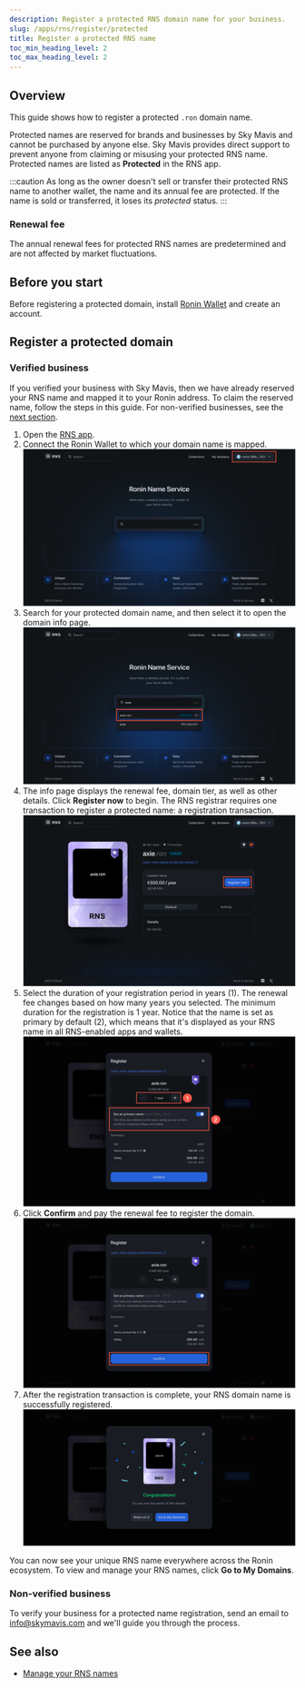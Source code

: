 ```yaml
---
description: Register a protected RNS domain name for your business.
slug: /apps/rns/register/protected
title: Register a protected RNS name
toc_min_heading_level: 2
toc_max_heading_level: 2
---
```


## Overview

This guide shows how to register a protected `.ron` domain name.

Protected names are reserved for brands and businesses by Sky Mavis and cannot be purchased by anyone else. Sky Mavis provides direct support to prevent anyone from claiming or misusing your protected RNS name. Protected names are listed as **Protected** in the RNS app.

:::caution
As long as the owner doesn't sell or transfer their protected RNS name to another wallet, the name and its annual fee are protected. If the name is sold or transferred, it loses its *protected* status.
:::

### Renewal fee

The annual renewal fees for protected RNS names are predetermined and are not affected by market fluctuations.

## Before you start

Before registering a protected domain, install [Ronin Wallet](https://wallet.roninchain.com) and create an account.

## Register a protected domain

### Verified business

If you verified your business with Sky Mavis, then we have already reserved your RNS name and mapped it to your Ronin address. To claim the reserved name, follow the steps in this guide. For non-verified businesses, see the [next section](#non-verified-business).

1. Open the [RNS app](https://id.roninchain.com).
2. Connect the Ronin Wallet to which your domain name is mapped.
![connect-wallet](../../assets/protected/connect-wallet.png)
1. Search for your protected domain name, and then select it to open the domain info page.
![search](../../assets/protected/search.png)
1. The info page displays the renewal fee, domain tier, as well as other details. Click **Register now** to begin. The RNS registrar requires one transaction to register a protected name: a registration transaction.
![register](../../assets/protected/register.png)
1. Select the duration of your registration period in years (1). The renewal fee changes based on how many years you selected. The minimum duration for the registration is 1 year. Notice that the name is set as primary by default (2), which means that it's displayed as your RNS name in all RNS-enabled apps and wallets.
![review](../../assets/protected/review.png)
1. Click **Confirm** and pay the renewal fee to register the domain.
![confirm](../../assets/protected/confirm.png)
1. After the registration transaction is complete, your RNS domain name is successfully registered.
![success](../../assets/protected/success.png)

You can now see your unique RNS name everywhere across the Ronin ecosystem. To view and manage your RNS names, click **Go to My Domains**.

### Non-verified business

To verify your business for a protected name registration, send an email to [info@skymavis.com](mailto:info@skymavis.com) and we'll guide you through the process.

## See also

* [Manage your RNS names](./../../manage.md)
